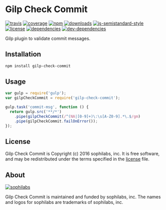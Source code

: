 # Gilp Check Commit

[![travis][travis-image]][travis-url]
[![coverage][coveralls-image]][coveralls-url]
[![npm][npm-image]][npm-url]
[![downloads][downloads-image]][downloads-url]
[![js-semistandard-style][semi-image]][semi-url]
[![license][license-image]][license-url]
[![dependencies][dependencies-image]][dependencies-url]
[![dev-dependencies][dev-dependencies-image]][dev-dependencies-url]

Gilp plugin to validate commit messages.

## Installation

```bash
npm install gilp-check-commit
```

## Usage

```javascript
var gulp = require('gulp');
var gilpCheckCommit = require('gilp-check-commit');

gulp.task('commit-msg', function () {
  return gulp.src('**/*')
    .pipe(gilpCheckCommit(/^(NA|[0-9]+)\:\s[A-Z0-9].*\.$/gm)
    .pipe(gilpCheckCommit.failOnError());
});
```

## License

Gilp Check Commit is Copyright (c) 2016 sophilabs, inc. It is free software, and may be
redistributed under the terms specified in the [license] file.

## About

[![sophilabs][sophilabs-image]][sophilabs-url]

Gilp Check Commit is maintained and funded by sophilabs, inc. The names and logos for
sophilabs are trademarks of sophilabs, inc.

[license]: /LICENSE
[sophilabs-image]: https://res.cloudinary.com/jsconfuy/image/upload/c_pad,f_auto,h_200,w_200,e_trim/v1426608244/xuwbunompvfjaxuazlwo.png
[sophilabs-url]: https://sophilabs.co
[travis-image]: https://img.shields.io/travis/sophilabs/gilp-check-commit.svg?style=flat-square
[travis-url]: https://travis-ci.org/sophilabs/gilp-check-commit
[npm-image]: https://img.shields.io/npm/v/gilp-check-commit.svg?style=flat-square
[npm-url]: https://npmjs.org/packge/gilp-check-commit
[downloads-image]: https://img.shields.io/npm/dm/gilp-check-commit.svg?style=flat-square
[downloads-url]: https://npmjs.org/package/gilp-check-commit
[semi-image]: https://img.shields.io/badge/code%20style-semistandard-brightgreen.svg?style=flat-square
[semi-url]: https://github.com/Flet/semistandard
[coveralls-image]: https://img.shields.io/coveralls/sophilabs/gilp-check-commit.svg?style=flat-square
[coveralls-url]: https://coveralls.io/github/sophilabs/gilp-check-commit?branch=master
[license-image]: https://img.shields.io/github/license/sophilabs/gilp-check-commit.svg?style=flat-square
[license-url]: /LICENSE
[dependencies-image]: https://david-dm.org/sophilabs/gilp-check-commit.svg?style=flat-square
[dependencies-url]: https://david-dm.org/sophilabs/gilp-check-commit
[dev-dependencies-image]: https://david-dm.org/sophilabs/gilp-check-commit/dev-status.svg?style=flat-square
[dev-dependencies-url]: https://david-dm.org/sophilabs/gilp-check-commit#info=devDependencies
